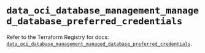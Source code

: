 # `data_oci_database_management_managed_database_preferred_credentials`

Refer to the Terraform Registry for docs: [`data_oci_database_management_managed_database_preferred_credentials`](https://registry.terraform.io/providers/hashicorp/oci/7.19.0/docs/data-sources/database_management_managed_database_preferred_credentials).
